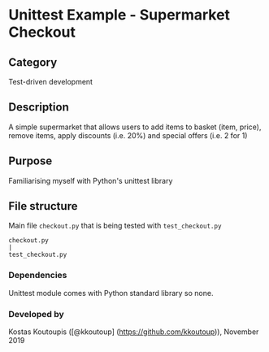 # Unittest Example - Supermarket Checkout

## Category
Test-driven development

## Description
A simple supermarket that allows users to add items to basket (item, price), remove items, apply discounts (i.e. 20%) and special offers (i.e. 2 for 1)

## Purpose
Familiarising myself with Python's unittest library

## File structure
Main file `checkout.py` that is being tested with `test_checkout.py`
```
checkout.py
|
test_checkout.py
```

### Dependencies
Unittest module comes with Python standard library so none.

### Developed by
Kostas Koutoupis ([@kkoutoup] (https://github.com/kkoutoup)), November 2019



